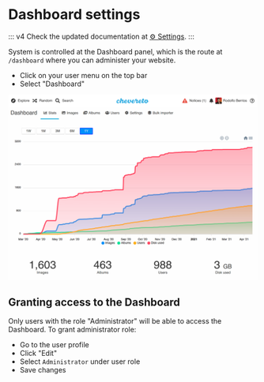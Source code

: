 # Dashboard settings

::: v4
Check the updated documentation at [⚙️ Settings](https://v4-admin.chevereto.com/settings/).
:::

System is controlled at the Dashboard panel, which is the route at `/dashboard` where you can administer your website.

- Click on your user menu on the top bar
- Select "Dashboard"

![Dashboard](../src/screen/dashboard_3.19.png "Dashboard")

## Granting access to the Dashboard

Only users with the role "Administrator" will be able to access the Dashboard. To grant administrator role:

- Go to the user profile
- Click "Edit"
- Select `Administrator` under user role
- Save changes
